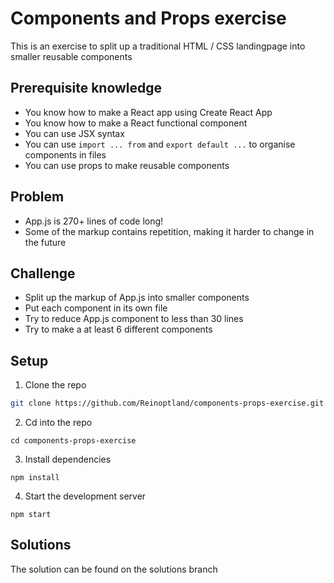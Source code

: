 # Components and Props exercise

This is an exercise to split up a traditional HTML / CSS landingpage into smaller reusable components

## Prerequisite knowledge

- You know how to make a React app using Create React App
- You know how to make a React functional component
- You can use JSX syntax
- You can use `import ... from` and `export default ...` to organise components in files
- You can use props to make reusable components

## Problem

- App.js is 270+ lines of code long!
- Some of the markup contains repetition, making it harder to change in the future

## Challenge

- Split up the markup of App.js into smaller components
- Put each component in its own file
- Try to reduce App.js component to less than 30 lines
- Try to make a at least 6 different components

## Setup

1. Clone the repo

```bash
git clone https://github.com/Reinoptland/components-props-exercise.git
```

2. Cd into the repo

```
cd components-props-exercise
```

3. Install dependencies

```
npm install
```

4. Start the development server

```
npm start
```

## Solutions

The solution can be found on the solutions branch
